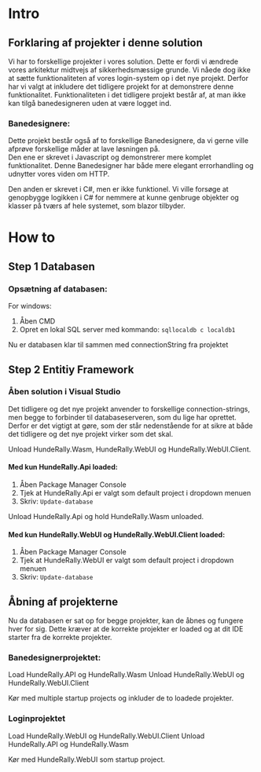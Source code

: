 # Intro
## Forklaring af projekter i denne solution

Vi har to forskellige projekter i vores solution. Dette er fordi vi ændrede vores arkitektur midtvejs af sikkerhedsmæssige grunde. Vi nåede dog ikke at sætte funktionaliteten af vores login-system op i det nye projekt. Derfor har vi valgt at inkludere det tidligere projekt for at demonstrere denne funktionalitet. Funktionaliteten i det tidligere projekt består af, at man ikke kan tilgå banedesigneren uden at være logget ind.

### Banedesignere:

Dette projekt består også af to forskellige Banedesignere, da vi gerne ville afprøve forskellige måder at lave løsningen på.  
Den ene er skrevet i Javascript og demonstrerer mere komplet funktionalitet. Denne Banedesigner har både mere elegant errorhandling og udnytter vores viden om HTTP. 

Den anden er skrevet i C#, men er ikke funktionel. Vi ville forsøge at genopbygge logikken i C# for nemmere at kunne genbruge objekter og klasser på tværs af hele systemet, som blazor tilbyder.



 


# How to

## Step 1 Databasen

### Opsætning af databasen:

For windows: 
1. Åben CMD
2. Opret en lokal SQL server med kommando: ```sqllocaldb c localdb1```

Nu er databasen klar til sammen med connectionString fra projektet

## Step 2 Entitiy Framework

### Åben solution i Visual Studio
Det tidligere og det nye projekt anvender to forskellige connection-strings, men begge to forbinder til databaseserveren, som du lige har oprettet.
Derfor er det vigtigt at gøre, som der står nedenstående for at sikre at både det tidligere og det nye projekt virker som det skal.

Unload HundeRally.Wasm, HundeRally.WebUI og HundeRally.WebUI.Client.
#### Med kun HundeRally.Api loaded:

1. Åben Package Manager Console
2. Tjek at HundeRally.Api er valgt som default project i dropdown menuen
3. Skriv: ```Update-database```

Unload HundeRally.Api og hold HundeRally.Wasm unloaded.
#### Med kun HundeRally.WebUI og HundeRally.WebUI.Client loaded:

1. Åben Package Manager Console
2. Tjek at HundeRally.WebUI er valgt som default project i dropdown menuen
3. Skriv: ```Update-database```


## Åbning af projekterne

Nu da databasen er sat op for begge projekter, kan de åbnes og fungere hver for sig. Dette kræver at de korrekte projekter er loaded og at dit IDE starter fra de korrekte projekter.

### Banedesignerprojektet:

Load HundeRally.API og HundeRally.Wasm
Unload HundeRally.WebUI og HundeRally.WebUI.Client

Kør med multiple startup projects og inkluder de to loadede projekter.

### Loginprojektet

Load HundeRally.WebUI og HundeRally.WebUI.Client
Unload HundeRally.API og HundeRally.Wasm

Kør med HundeRally.WebUI som startup project.


